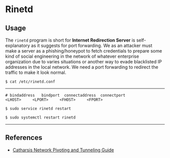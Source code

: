 # Rinetd

## Usage

The `rinetd` program is short for **Internet Redirection Server** is self-explanatory as it suggests for port forwarding. We as an attacker must make a server as a phishing/honeypot to fetch credentials to prepare some kind of social engineering in the network of whatever enterprise organization due to varies situations or another way to evade blacklisted IP addresses in the local network. We need a port 
forwarding to redirect the traffic to make it look normal.

`$ cat /etc/rinetd.conf`

---

```
# bindaddress   bindport  connectaddress  connectport
<LHOST>     <LPORT>     <FHOST>     <FPORT>
```

`$ sudo service rinetd restart`

`$ sudo systemctl restart rinetd`

---
## References

- [Catharsis Network Pivoting and Tunneling Guide](https://catharsis.net.au/blog/network-pivoting-and-tunneling-guide/)